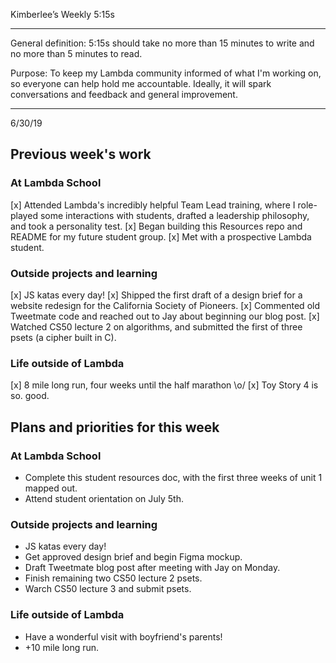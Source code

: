 Kimberlee’s Weekly 5:15s

----------------------------------------------------------

General definition: 5:15s should take no more than 15 minutes to write and no more than 5 minutes to read.

Purpose: To keep my Lambda community informed of what I'm working on, so everyone can help hold me accountable. Ideally, it will spark conversations and feedback and general improvement. 

----------------------------------------------------------
6/30/19
## Previous week's work 
### At Lambda School 
[x] Attended Lambda's incredibly helpful Team Lead training, where I role-played some interactions with students, drafted a leadership philosophy, and took a personality test. 
[x] Began building this Resources repo and README for my future student group. 
[x] Met with a prospective Lambda student. 

### Outside projects and learning 
[x] JS katas every day! 
[x] Shipped the first draft of a design brief for a website redesign for the California Society of Pioneers. 
[x] Commented old Tweetmate code and reached out to Jay about beginning our blog post. 
[x] Watched CS50 lecture 2 on algorithms, and submitted the first of three psets (a cipher built in C).

### Life outside of Lambda 
[x] 8 mile long run, four weeks until the half marathon \o/ 
[x] Toy Story 4 is so. good. 

## Plans and priorities for this week 
### At Lambda School 
- Complete this student resources doc, with the first three weeks of unit 1 mapped out. 
- Attend student orientation on July 5th. 

### Outside projects and learning 
- JS katas every day! 
- Get approved design brief and begin Figma mockup. 
- Draft Tweetmate blog post after meeting with Jay on Monday. 
- Finish remaining two CS50 lecture 2 psets. 
- Warch CS50 lecture 3 and submit psets. 

### Life outside of Lambda 
- Have a wonderful visit with boyfriend's parents! 
- +10 mile long run. 
